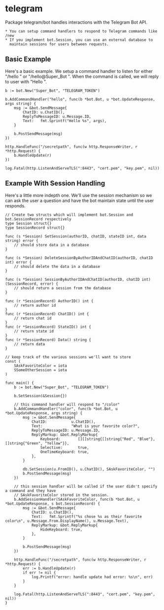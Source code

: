 # telegram

Package telegram/bot handles interactions with the Telegram Bot API.

    * You can setup command handlers to respond to Telegram commands like /new
    * If you implement bot.Session, you can use an external database to
      maintain sessions for users between requests.

## Basic Example

Here's a basic example. We setup a command handler to listen for either "/hello <name>"
or "/hello@Super_Bot <name>". When the command is called, we will reply to user with "Hello <name>".

    b := bot.New("Super_Bot", "TELEGRAM_TOKEN")

    b.AddCommandHandler("hello", func(b *bot.Bot, u *bot.UpdateResponse, args string) {
        msg := &bot.SendMessage{
            ChatID: u.ChatID(),
            ReplyToMessageID: u.Message.ID,
            Text:   fmt.Sprintf("Hello %s", args),
        }

        b.PostSendMessage(msg)
    })

    http.HandleFunc("/secretpath", func(w http.ResponseWriter, r *http.Request) {
        b.HandleUpdate(r)
    })

    log.Fatal(http.ListenAndServeTLS(":8443", "cert.pem", "key.pem", nil))

## Example With Session Handling

Here's a little more indepth one. We'll use the session mechanism so we can ask the user a question
and have the bot maintain state until the user responds.

    // Create two structs which will implement bot.Session and bot.SessionRecord respectively
    type Session struct{}
    type SessionRecord struct{}

    func (s *Session) SetSession(authorID, chatID, stateID int, data string) error {
        // should store data in a database
    }

    func (s *Session) DeleteSessionByAuthorIDAndChatID(authorID, chatID int) error {
        // should delete the data in a database
    }

    func (s *Session) SessionByAuthorIDAndChatID(authorID, chatID int) (SessionRecord, error) {
        // should return a session from the database
    }

    func (r *SessionRecord) AuthorID() int {
        // return author id
    }
    func (r *SessionRecord) ChatID() int {
        // return chat id
    }
    func (r *SessionRecord) StateID() int {
        // return state id
    }
    func (r *SessionRecord) Data() string {
        // return data
    }

    // keep track of the various sessions we'll want to store
    const (
        SAskFavoriteColor = iota
        SSomeOtherSession = iota
    )

    func main() {
        b := bot.New("Super_Bot", "TELEGRAM_TOKEN")

        b.SetSession(&Session{})

        // this command handler will respond to "/color"
        b.AddCommandHandler("color", func(b *bot.Bot, u *bot.UpdateResponse, args string) {
            msg := &bot.SendMessage{
                ChatID:           u.ChatID(),
                Text:             "What is your favorite color?",
                ReplyToMessageID: u.Message.ID,
                ReplyMarkup: &bot.ReplyMarkup{
                    Keyboard:        [][]string{[]string{"Red", "Blue"}, []string{"Green", "Yellow"}},
                    Selective:       true,
                    OneTimeKeyboard: true,
                },
            }

            db.SetSession(u.FromID(), u.ChatID(), SAskFavoriteColor, "")
            b.PostSendMessage(msg)
        })

        // this session handler will be called if the user didn't specify a command and they have
        // SAskFavoriteColor stored in the session.
        b.AddSessionHandler(SAskFavoriteColor, func(b *bot.Bot, u *bot.UpdateResponse, s bot.SessionRecord) {
            msg := &bot.SendMessage{
                ChatID: u.ChatID(),
                Text:   fmt.Sprintf("%s chose %s as their favorite color\n", u.Message.From.DisplayName(), u.Message.Text),
                ReplyMarkup: &bot.ReplyMarkup{
                    HideKeyboard: true,
                },
            }

            b.PostSendMessage(msg)
        })

        http.HandleFunc("/secretpath", func(w http.ResponseWriter, r *http.Request) {
            err := b.HandleUpdate(r)
            if err != nil {
                log.Printf("error: handle update had error: %s\n", err)
            }
        }

        log.Fatal(http.ListenAndServeTLS(":8443", "cert.pem", "key.pem", nil))
    }
